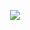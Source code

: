 <p align="center">
  <a href="https://portfolio-eta-murex-99.vercel.app/" target="_blank">
    <img src="https://img.shields.io/badge/Ver%20Projeto%20Online-green?style=for-the-badge" />
  </a>
</p>

